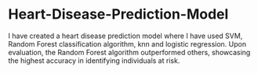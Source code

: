 # Heart-Disease-Prediction-Model
I have created a heart disease prediction model where I have used SVM, Random Forest classification algorithm, knn and logistic regression. Upon evaluation, the Random Forest algorithm outperformed others, showcasing the highest accuracy in identifying individuals at risk.
